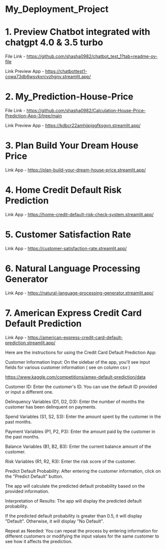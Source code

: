 # My_Deployment_Project


# 1. Preview Chatbot integrated with chatgpt 4.0 & 3.5 turbo 

File Link - https://github.com/shasha0982/chatbot_test_1?tab=readme-ov-file

Link Preview App - https://chatbottest1-cowa73db6wsvkxrcvzhgnv.streamlit.app/



# 2. My_Prediction-House-Price

File Link - https://github.com/shasha0982/Calculation-House-Price-Prediction-App-3/tree/main

Link Preview App - https://kdbcr22amhjjpjggfksgyn.streamlit.app/



# 3. Plan Build Your Dream House Price

Link App - https://plan-build-your-dream-house-price.streamlit.app/


# 4. Home Credit Default Risk Prediction

Link App - https://home-credit-default-risk-check-system.streamlit.app/


# 5. Customer Satisfaction Rate

Link App - https://customer-satisfaction-rate.streamlit.app/


# 6. Natural Language Processing Generator

Link App - https://natural-language-processing-generator.streamlit.app/


# 7. American Express Credit Card Default Prediction


Link App - https://american-express-credit-card-default-prediction.streamlit.app/



Here are the instructions for using the Credit Card Default Prediction App:

Customer Information Input: On the sidebar of the app, you'll see input fields for various customer information ( see on column csv )

https://www.kaggle.com/competitions/amex-default-prediction/data

Customer ID: Enter the customer's ID. You can use the default ID provided or input a different one.

Delinquency Variables (D1, D2, D3): Enter the number of months the customer has been delinquent on payments.

Spend Variables (S1, S2, S3): Enter the amount spent by the customer in the past months.

Payment Variables (P1, P2, P3): Enter the amount paid by the customer in the past months.

Balance Variables (B1, B2, B3): Enter the current balance amount of the customer.

Risk Variables (R1, R2, R3): Enter the risk score of the customer.

Predict Default Probability: After entering the customer information, click on the "Predict Default" button.

The app will calculate the predicted default probability based on the provided information.

Interpretation of Results: The app will display the predicted default probability.

If the predicted default probability is greater than 0.5, it will display "Default". Otherwise, it will display "No Default".

Repeat as Needed: You can repeat the process by entering information for different customers or modifying the input values for the same customer to see how it affects the prediction.

